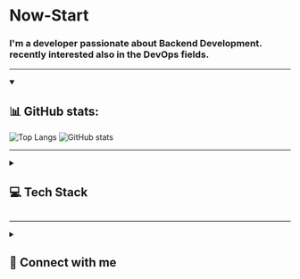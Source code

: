 <h1>Now-Start</h1>
<h3>I'm a developer passionate about Backend Development. </br> recently interested also in the DevOps fields.</h3>

---

<details open>
<summary><h2>📊 GitHub stats:</h2></summary>
  
![Top Langs](https://github-readme-stats.vercel.app/api/top-langs/?username=now-start&layout=compact&theme=react)
![GitHub stats](https://github-readme-stats.vercel.app/api?username=now-start&hide=stars&show_icons=true&theme=react)
</details>
  
---

<details>
<summary><h2>💻 Tech Stack</h2> </summary>
  
### Backend
![Java](https://img.shields.io/badge/Java-344CB7.svg?&style=for-the-badge&logo=Java&logoColor=white)
![Spring](https://img.shields.io/badge/Spring-6DB33F.svg?&style=for-the-badge&logo=Spring&logoColor=white)
![SpringBoot](https://img.shields.io/badge/Springboot-6DB33F.svg?&style=for-the-badge&logo=Springboot&logoColor=white)
  
### Databases
![MySQL](https://img.shields.io/badge/MySQL-4479A1.svg?&style=for-the-badge&logo=MySQL&logoColor=white)
![MariaDB](https://img.shields.io/badge/mariadb-003545.svg?&style=for-the-badge&logo=mariadb&logoColor=white)
![PostgreSQL](https://img.shields.io/badge/Postgresql-4169E1.svg?&style=for-the-badge&logo=Postgresql&logoColor=white)
![Oracle](https://img.shields.io/badge/Oracle-F80000.svg?&style=for-the-badge&logo=Oracle&logoColor=white)
![Redis](https://img.shields.io/badge/Redis-DC382D.svg?&style=for-the-badge&logo=Redis&logoColor=white)
  
### Tools
![IntelliJ IDEA](https://img.shields.io/badge/IntelliJ%20IDEA-000000.svg?&style=for-the-badge&logo=IntelliJ%20IDEA&logoColor=white)
![Eclipse IDE](https://img.shields.io/badge/Eclipse%20IDE-2C2255.svg?&style=for-the-badge&logo=Eclipse%20IDE&logoColor=white)
![Visual Studio Code](https://img.shields.io/badge/Visual%20Studio%20Code-007ACC.svg?&style=for-the-badge&logo=Visual%20Studio%20Code&logoColor=white)
![Postman](https://img.shields.io/badge/Postman-FF6C37.svg?&style=for-the-badge&logo=Postman&logoColor=white)
![Docker](https://img.shields.io/badge/Docker-2496ED.svg?&style=for-the-badge&logo=Docker&logoColor=white)
![Git](https://img.shields.io/badge/Git-F05032.svg?&style=for-the-badge&logo=Git&logoColor=white)
    
</details>

---

<details>
<summary><h2>📧 Connect with me</h2></summary>

[<img src="https://img.shields.io/badge/LG-A50034.svg?&style=for-the-badge&logo=lg&logoColor=white&link=mailto:nowstart2691@lguplus.co.kr"/>](mailto:nowstart2691@lguplus.co.kr)
[<img src="https://img.shields.io/badge/gmail-c14438.svg?&style=for-the-badge&logo=Gmail&logoColor=white&link=mailto:nowstart2691@gmail.com"/>](mailto:nowstart2691@gmail.com)
</details>
